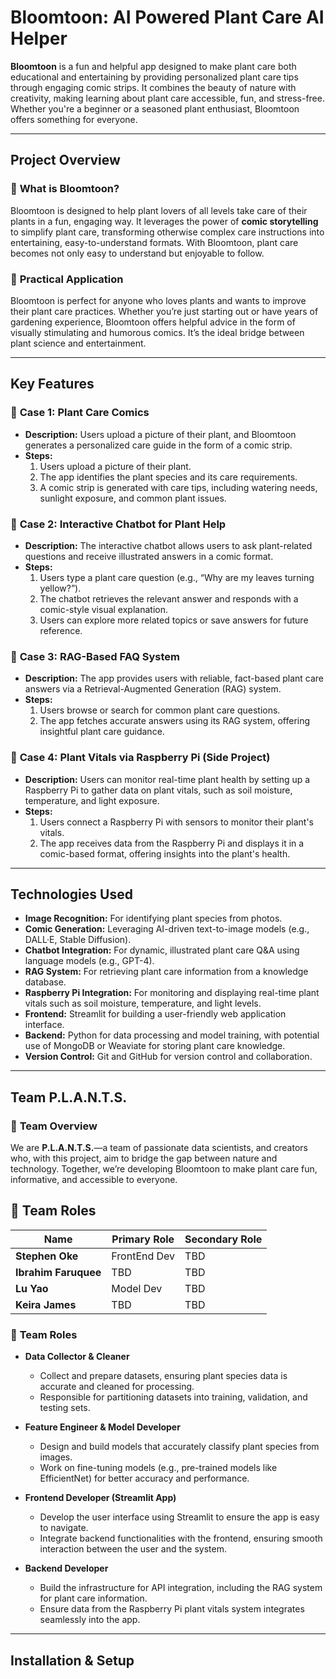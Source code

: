 # Bloomtoon: AI Powered Plant Care AI Helper

**Bloomtoon** is a fun and helpful app designed to make plant care both educational and entertaining by providing personalized plant care tips through engaging comic strips. It combines the beauty of nature with creativity, making learning about plant care accessible, fun, and stress-free. Whether you're a beginner or a seasoned plant enthusiast, Bloomtoon offers something for everyone.

---

## **Project Overview**

### 🌿 **What is Bloomtoon?**
Bloomtoon is designed to help plant lovers of all levels take care of their plants in a fun, engaging way. It leverages the power of **comic storytelling** to simplify plant care, transforming otherwise complex care instructions into entertaining, easy-to-understand formats. With Bloomtoon, plant care becomes not only easy to understand but enjoyable to follow.

### 🌱 **Practical Application**
Bloomtoon is perfect for anyone who loves plants and wants to improve their plant care practices. Whether you’re just starting out or have years of gardening experience, Bloomtoon offers helpful advice in the form of visually stimulating and humorous comics. It’s the ideal bridge between plant science and entertainment.

---

## **Key Features**

### 🌸 **Case 1: Plant Care Comics**
- **Description:** Users upload a picture of their plant, and Bloomtoon generates a personalized care guide in the form of a comic strip.
- **Steps:**
  1. Users upload a picture of their plant.
  2. The app identifies the plant species and its care requirements.
  3. A comic strip is generated with care tips, including watering needs, sunlight exposure, and common plant issues.
  
### 🌿 **Case 2: Interactive Chatbot for Plant Help**
- **Description:** The interactive chatbot allows users to ask plant-related questions and receive illustrated answers in a comic format.
- **Steps:**
  1. Users type a plant care question (e.g., “Why are my leaves turning yellow?”).
  2. The chatbot retrieves the relevant answer and responds with a comic-style visual explanation.
  3. Users can explore more related topics or save answers for future reference.
  
### 🌾 **Case 3: RAG-Based FAQ System**
- **Description:** The app provides users with reliable, fact-based plant care answers via a Retrieval-Augmented Generation (RAG) system.
- **Steps:**
  1. Users browse or search for common plant care questions.
  2. The app fetches accurate answers using its RAG system, offering insightful plant care guidance.

### 🍃 **Case 4: Plant Vitals via Raspberry Pi (Side Project)**
- **Description:** Users can monitor real-time plant health by setting up a Raspberry Pi to gather data on plant vitals, such as soil moisture, temperature, and light exposure.
- **Steps:**
  1. Users connect a Raspberry Pi with sensors to monitor their plant's vitals.
  2. The app receives data from the Raspberry Pi and displays it in a comic-based format, offering insights into the plant's health.

---

## **Technologies Used**

- **Image Recognition:** For identifying plant species from photos.
- **Comic Generation:** Leveraging AI-driven text-to-image models (e.g., DALL·E, Stable Diffusion).
- **Chatbot Integration:** For dynamic, illustrated plant care Q&A using language models (e.g., GPT-4).
- **RAG System:** For retrieving plant care information from a knowledge database.
- **Raspberry Pi Integration:** For monitoring and displaying real-time plant vitals such as soil moisture, temperature, and light levels.
- **Frontend:** Streamlit for building a user-friendly web application interface.
- **Backend:** Python for data processing and model training, with potential use of MongoDB or Weaviate for storing plant care knowledge.
- **Version Control:** Git and GitHub for version control and collaboration.

---

## **Team P.L.A.N.T.S.**

### 🌿 **Team Overview**
We are **P.L.A.N.T.S.**—a team of passionate data scientists, and creators who, with this project, aim to bridge the gap between nature and technology. Together, we’re developing Bloomtoon to make plant care fun, informative, and accessible to everyone.

## 🌱 **Team Roles**

| Name                  | Primary Role               | Secondary Role                     |
|-----------------------|----------------------------|------------------------------------|
| **Stephen Oke**       | FrontEnd Dev                        | TBD                                |
| **Ibrahim Faruquee**  | TBD                        | TBD                                |
| **Lu Yao**            | Model Dev                        | TBD                                |
| **Keira James**       | TBD                        | TBD                                |


### 🌱 **Team Roles**

- **Data Collector & Cleaner**  
  - Collect and prepare datasets, ensuring plant species data is accurate and cleaned for processing.
  - Responsible for partitioning datasets into training, validation, and testing sets.
  
- **Feature Engineer & Model Developer**  
  - Design and build models that accurately classify plant species from images.
  - Work on fine-tuning models (e.g., pre-trained models like EfficientNet) for better accuracy and performance.
  
- **Frontend Developer (Streamlit App)**  
  - Develop the user interface using Streamlit to ensure the app is easy to navigate.
  - Integrate backend functionalities with the frontend, ensuring smooth interaction between the user and the system.
  
- **Backend Developer**  
  - Build the infrastructure for API integration, including the RAG system for plant care information.
  - Ensure data from the Raspberry Pi plant vitals system integrates seamlessly into the app.
---

## **Installation & Setup**

